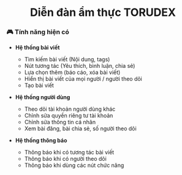 <h1 align= "center"> Diễn đàn ẩm thực TORUDEX</h1>

### 🎮 Tính năng hiện có

- **Hệ thống bài viết**
  - Tìm kiếm bài viết (Nội dung, tags)
  - Nút tương tác (Yêu thích, bình luận, chia sẻ)
  - Lựa chọn thêm (báo cáo, xóa bài viết)
  - Hiển thị bài viết của mọi người / người theo dõi
  - Tạo bài viết

- **Hệ thống người dùng**
  - Theo dõi tài khoản người dùng khác
  - Chỉnh sửa quyền riêng tư tài khoản
  - Chỉnh sửa thông tin cá nhân
  - Xem bài đăng, bài chia sẻ, số người theo dõi

- **Hệ thống thông báo**
  - Thông báo khi có tương tác bài viết
  - Thông báo khi có người theo dõi
  - Thông báo khi dùng các nút chức năng
